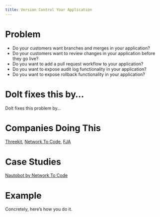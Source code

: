 ```yaml
---
title: Version Control Your Application
---
```


# Problem

* Do your customers want branches and merges in your application? 
* Do your customers want to review changes in your application before they go live? 
* Do you want to add a pull request workflow to your application?
* Do you want to expose audit log functionality in your application?
* Do you want to expose rollback functionality in your application?

# Dolt fixes this by…

Dolt fixes this problem by…

# Companies Doing This

[Threekit](https://www.threekit.com/), [Network To Code](https://www.networktocode.com/), [FJA](https://www.fja.com/)

# Case Studies

[Nautobot by Network To Code](https://www.dolthub.com/blog/2021-11-19-dolt-nautobot/)

# Example

Concretely, here’s how you do it.